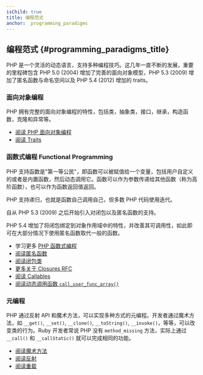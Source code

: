 ```yaml
---
isChild: true
title: 编程范式
anchor:  programming_paradigms
---
```


## 编程范式 {#programming_paradigms_title}

PHP 是一个灵活的动态语言，支持多种编程技巧。这几年一直不断的发展，重要的里程碑包含 PHP 5.0 (2004) 增加了完善的面向对象模型，PHP 5.3 (2009) 增加了匿名函数与命名空间以及 PHP 5.4 (2012) 增加的 traits。

### 面向对象编程

PHP 拥有完整的面向对象编程的特性，包括类，抽象类，接口，继承，构造函数，克隆和异常等。

* [阅读 PHP 面向对象编程][oop]
* [阅读 Traits][traits]

### 函数式编程 Functional Programming

PHP 支持函数是"第一等公民"，即函数可以被赋值给一个变量，包括用户自定义的或者是内置函数，然后动态调用它。函数可以作为参数传递给其他函数（称为高阶函数），也可以作为函数返回值返回。

PHP 支持递归，也就是函数自己调用自己，但多数 PHP 代码使用迭代。

自从 PHP 5.3 (2009) 之后开始引入对闭包以及匿名函数的支持。

PHP 5.4 增加了将闭包绑定到对象作用域中的特性，并改善其可调用性，如此即可在大部分情况下使用匿名函数取代一般的函数。

* 学习更多 [PHP 函数式编程](/pages/Functional-Programming.html)
* [阅读匿名函数][anonymous-functions]
* [阅读闭包类][closure-class]
* [更多关于 Closures RFC][closures-rfc]
* [阅读 Callables][callables]
* [阅读动态调用函数 `call_user_func_array()`][call-user-func-array]

### 元编程

PHP 通过反射 API 和魔术方法，可以实现多种方式的元编程。开发者通过魔术方法，如 `__get()`, `__set()`, `__clone()`, `__toString()`, `__invoke()`，等等，可以改变类的行为。Ruby 开发者常说 PHP 没有 `method_missing` 方法，实际上通过 `__call()` 和 `__callStatic()` 就可以完成相同的功能。

* [阅读魔术方法][magic-methods]
* [阅读反射][reflection]
* [阅读重载][overloading]


[oop]: http://php.net/language.oop5
[traits]: http://php.net/language.oop5.traits
[anonymous-functions]: http://php.net/functions.anonymous
[closure-class]: http://php.net/class.closure
[closures-rfc]: https://wiki.php.net/rfc/closures
[callables]: http://php.net/language.types.callable
[call-user-func-array]: http://php.net/function.call-user-func-array
[magic-methods]: http://php.net/language.oop5.magic
[reflection]: http://php.net/intro.reflection
[overloading]: http://php.net/language.oop5.overloading

